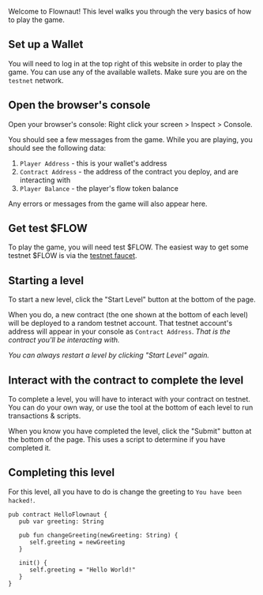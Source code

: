 Welcome to Flownaut! This level walks you through the very basics of how to play the game.

## Set up a Wallet
You will need to log in at the top right of this website in order to play the game. You can use any of the available wallets. Make sure you are on the `testnet` network.

## Open the browser's console
Open your browser's console: Right click your screen > Inspect > Console.

You should see a few messages from the game. While you are playing, you should see the following data:
1. `Player Address` - this is your wallet's address
2. `Contract Address` - the address of the contract you deploy, and are interacting with
3. `Player Balance` - the player's flow token balance

Any errors or messages from the game will also appear here.

## Get test $FLOW
To play the game, you will need test $FLOW. The easiest way to get some testnet $FLOW is via the [testnet faucet](https://testnet-faucet.onflow.org/fund-account).

## Starting a level
To start a new level, click the "Start Level" button at the bottom of the page. 

When you do, a new contract (the one shown at the bottom of each level) will be deployed to a random testnet account. That testnet account's address will appear in your console as `Contract Address`. *That is the contract you'll be interacting with.*

*You can always restart a level by clicking "Start Level" again.*

## Interact with the contract to complete the level
To complete a level, you will have to interact with your contract on testnet. You can do your own way, or use the tool at the bottom of each level to run transactions & scripts.

When you know you have completed the level, click the "Submit" button at the bottom of the page. This uses a script to determine if you have completed it.

## Completing this level
For this level, all you have to do is change the greeting to `You have been hacked!`.

```cadence
pub contract HelloFlownaut {
   pub var greeting: String

   pub fun changeGreeting(newGreeting: String) {
      self.greeting = newGreeting
   }

   init() {
      self.greeting = "Hello World!"
   }
}
```
